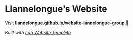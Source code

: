 
# Llannelongue's Website

Visit **[llannelongue.github.io/website-lannelongue-group](https://llannelongue.github.io/website-lannelongue-group)** 🚀

_Built with [Lab Website Template](https://greene-lab.gitbook.io/lab-website-template-docs)_
